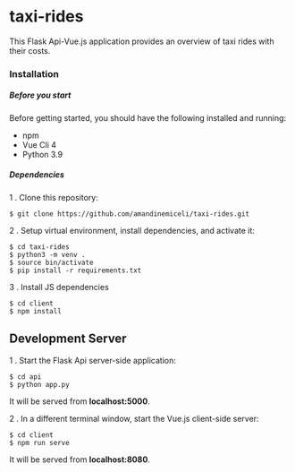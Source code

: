 # taxi-rides

This Flask Api-Vue.js application provides an overview of taxi rides with their costs.

### Installation
##### Before you start

Before getting started, you should have the following installed and running:

- npm
- Vue Cli 4
- Python 3.9

##### Dependencies

1 . Clone this repository:

```
$ git clone https://github.com/amandinemiceli/taxi-rides.git
```
 
2 . Setup virtual environment, install dependencies, and activate it:

```
$ cd taxi-rides  
$ python3 -m venv . 
$ source bin/activate
$ pip install -r requirements.txt
```
   
3 . Install JS dependencies

```
$ cd client
$ npm install
```

## Development Server

1 . Start the Flask Api server-side application:

```
$ cd api
$ python app.py
```

It will be served from **localhost:5000**.


2 . In a different terminal window, start the Vue.js client-side server:

```
$ cd client
$ npm run serve
```

It will be served from **localhost:8080**.
